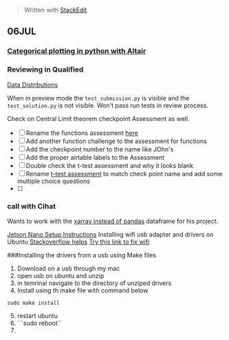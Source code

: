 


> Written with [StackEdit](https://stackedit.io/).
## 06JUL
### [Categorical plotting in python with Altair](https://altair-viz.github.io/gallery/index.html)

### Reviewing in Qualified
[Data Distributions](https://www.qualified.io/hire/challenges/5ee2668a7c94fa000dbb78c3/edit/files?assessmentId=5edd26fd94c6ea000f8538e8)

When in preview mode the `test_submission.py` is visible and the `test_solution.py` is not visible. Won't pass run tests in review process.

Check on Central Limit theorem checkpoint Assessment as well.

- [ ] Rename the functions assessment [here](https://www.qualified.io/hire/assessments/5e9b2e898f452d001cb84143)
- [ ] Add another function challenge to the assessment for functions
- [ ] Add the checkpoint number to the name like JOhn's
- [ ] Add the proper airtable labels to the Assessment
- [ ] Double check the t-test assessment and why it looks blank
- [ ] Rename [t-test assessment](https://www.qualified.io/hire/assessments/5eece382a668fb000de1494b?q=t%20test) to match check point name and add some multiple choice questions
- [ ] 

### call with Cihat
Wants to work with the [xarray instead of pandas](http://xarray.pydata.org/en/stable/) dataframe for his project.

[Jetson Nano Setup Instructions](https://github.com/NVIDIA-AI-IOT/jetbot/wiki/Software-Setup#step-2---boot-jetson-nano)
Installing wifi usb adapter and drivers on Ubuntu
[Stackoverflow helps](https://askubuntu.com/questions/769521/wifi-networks-are-not-showing-in-ubuntu-16-04)
[Try this link to fix wifi](https://desertbot.io/blog/jetson-nano-usb-headless-wifi-setup-edimax-ew-7811un)

###Installing the drivers from a usb using Make files
1. Download on a usb through my mac
2. open usb on ubuntu and unzip
3. in temrinal navigate to the directory of unziped drivers 
4. Install using th make file with command below
```
sudo make install
```
5. restart ubuntu
6. ```sudo reboot``
7. 
<!--stackedit_data:
eyJoaXN0b3J5IjpbLTUxOTYxODY1LC0zMjk5Njk4MDgsMTM1Mz
IzMjgxMywtMzkwMTY4MzYzLC0xMDgyMzI2ODE5LC03MzUxMTY3
MDMsODA4NDU0MTI0LDE5Mjg0NjA2MjQsNTEyNDEzNjIsMTExOD
U2Nzc3NF19
-->